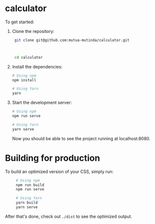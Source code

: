 # calculator

To get started:

1. Clone the repository:

   ```bash
    git clone git@github.com:mutua-mutinda/calculator.git



    cd calculator
   ```

2. Install the dependencies:

   ```bash
   # Using npm
   npm install

   # Using Yarn
   yarn
   ```

3. Start the development server:

   ```bash
   # Using npm
   npm run serve

   # Using Yarn
   yarn serve
   ```

   Now you should be able to see the project running at localhost:8080.

# Building for production
To build an optimized version of your CSS, simply run:

   ```bash
        # Using npm
        npm run build
        npm run serve

        # Using Yarn
        yarn build
        yarn serve
   ```
After that's done, check out `./dist` to see the optimized output.